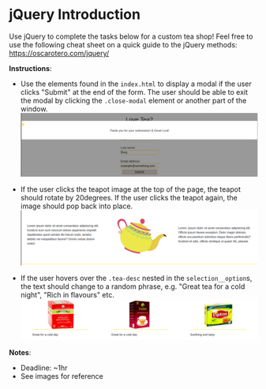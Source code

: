 # jQuery Introduction 

Use jQuery to complete the tasks below for a custom tea shop! Feel free to use the following cheat sheet on a quick guide to the jQuery methods: https://oscarotero.com/jquery/

**Instructions**:
* Use the elements found in the `index.html` to display a modal if the user clicks "Submit" at the end of the form. The user should be able to exit the modal by clicking the `.close-modal` element or another part of the window. ![alt text](./images/modal.png "Modal")

* If the user clicks the teapot image at the top of the page, the teapot should rotate by 20degrees. If the user clicks the teapot again, the image should pop back into place.
![alt text](./images/teapot.png "Modal")


* If the user hovers over the `.tea-desc` nested in the `selection__option`s, the text should change to a random phrase, e.g. "Great tea for a cold night", "Rich in flavours" etc.
![alt text](./images/tea-descriptions.png "Modal")


**Notes**: 
* Deadline: ~1hr
* See images for reference 

